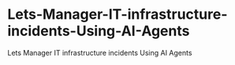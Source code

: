 # Lets-Manager-IT-infrastructure-incidents-Using-AI-Agents
Lets Manager IT infrastructure incidents Using AI Agents
